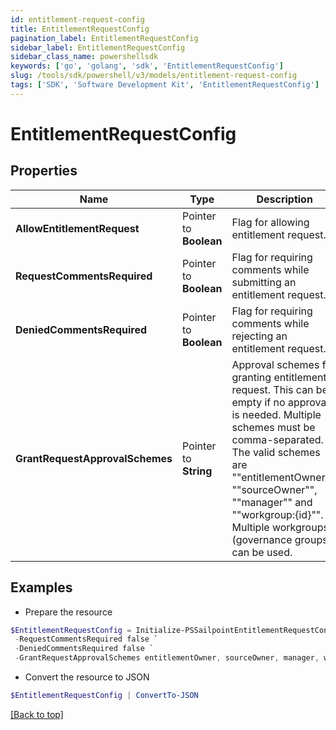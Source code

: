 ```yaml
---
id: entitlement-request-config
title: EntitlementRequestConfig
pagination_label: EntitlementRequestConfig
sidebar_label: EntitlementRequestConfig
sidebar_class_name: powershellsdk
keywords: ['go', 'golang', 'sdk', 'EntitlementRequestConfig'] 
slug: /tools/sdk/powershell/v3/models/entitlement-request-config
tags: ['SDK', 'Software Development Kit', 'EntitlementRequestConfig']
---
```



# EntitlementRequestConfig

## Properties

Name | Type | Description | Notes
------------ | ------------- | ------------- | -------------
**AllowEntitlementRequest** |  Pointer to **Boolean** | Flag for allowing entitlement request. | [optional] 
**RequestCommentsRequired** |  Pointer to **Boolean** | Flag for requiring comments while submitting an entitlement request. | [optional] [default to $false]
**DeniedCommentsRequired** |  Pointer to **Boolean** | Flag for requiring comments while rejecting an entitlement request. | [optional] [default to $false]
**GrantRequestApprovalSchemes** |  Pointer to **String** | Approval schemes for granting entitlement request. This can be empty if no approval is needed. Multiple schemes must be comma-separated. The valid schemes are &quot;&quot;entitlementOwner&quot;&quot;, &quot;&quot;sourceOwner&quot;&quot;, &quot;&quot;manager&quot;&quot; and &quot;&quot;workgroup:{id}&quot;&quot;. Multiple workgroups (governance groups) can be used.  | [optional] [default to "sourceOwner"]

## Examples

- Prepare the resource
```powershell
$EntitlementRequestConfig = Initialize-PSSailpointEntitlementRequestConfig  -AllowEntitlementRequest true `
 -RequestCommentsRequired false `
 -DeniedCommentsRequired false `
 -GrantRequestApprovalSchemes entitlementOwner, sourceOwner, manager, workgroup:2c918084660f45d6016617daa9210584
```

- Convert the resource to JSON
```powershell
$EntitlementRequestConfig | ConvertTo-JSON
```


[[Back to top]](#) 

